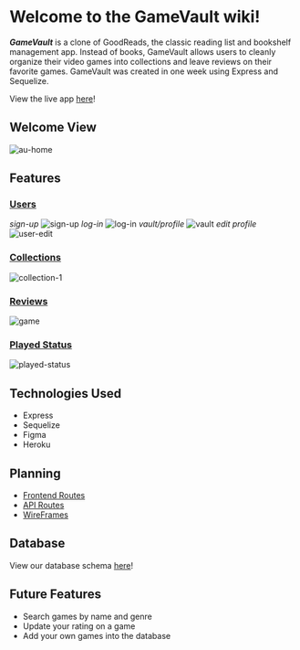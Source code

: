 # Welcome to the GameVault wiki!

**_GameVault_** is a clone of GoodReads, the classic reading list and bookshelf management app. Instead of books, GameVault allows users to cleanly organize their video games into collections and leave reviews on their favorite games. GameVault was created in one week using Express and Sequelize.

View the live app [here](https://gamevault-031422.herokuapp.com/)!

## Welcome View
![au-home](https://user-images.githubusercontent.com/100968885/173276967-e781de30-133e-49d0-983d-12f46b3c6056.png)

## Features
### [Users](https://github.com/Dave89rr/GameVault/wiki/MVP-Features#Users)
*sign-up*
![sign-up](https://user-images.githubusercontent.com/100968885/173275763-49df3b82-9067-4fdf-9edd-32d046a5c054.png)
*log-in*
![log-in](https://user-images.githubusercontent.com/100968885/173276859-8df54635-a4e2-49e2-b129-bbda8ea8d021.png)
*vault/profile*
![vault](https://user-images.githubusercontent.com/100968885/173275812-44e83b38-3586-4d46-bdc6-22ec27e8b280.png)
*edit profile*
![user-edit](https://user-images.githubusercontent.com/100968885/173277132-6ebb1be2-2af9-41ff-9fd6-9de374b22d94.png)



### [Collections](https://github.com/Dave89rr/GameVault/wiki/MVP-Features#Collections)
![collection-1](https://user-images.githubusercontent.com/100968885/173276150-52d8e83a-2f45-45bf-b0f3-1c0af894f954.png)

### [Reviews](https://github.com/Dave89rr/GameVault/wiki/MVP-Features#Reviews)
![game](https://user-images.githubusercontent.com/100968885/173275846-665fa270-93c4-4734-821a-250edd27badf.png)

### [Played Status](https://github.com/Dave89rr/GameVault/wiki/MVP-Features#PlayedStatus)
![played-status](https://user-images.githubusercontent.com/100968885/173276238-4d0e3cf0-e6bb-4a9d-8d49-69586da14f27.png)

## Technologies Used
* Express
* Sequelize
* Figma
* Heroku

## Planning
* [Frontend Routes](https://github.com/Dave89rr/GameVault/wiki/Front-End-Routes)
* [API Routes](https://github.com/Dave89rr/GameVault/wiki/API-Documentation)
* [WireFrames](https://github.com/Dave89rr/GameVault/wiki/Wireframes)

## Database
View our database schema [here](https://github.com/Dave89rr/GameVault/wiki/Database-Info)!

## Future Features
* Search games by name and genre
* Update your rating on a game
* Add your own games into the database
